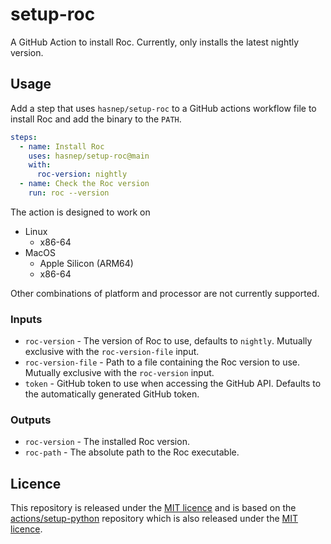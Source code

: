 # setup-roc

A GitHub Action to install Roc.
Currently, only installs the latest nightly version.

## Usage

Add a step that uses `hasnep/setup-roc` to a GitHub actions workflow file to install Roc and add the binary to the `PATH`.

```yaml
steps:
  - name: Install Roc
    uses: hasnep/setup-roc@main
    with:
      roc-version: nightly
  - name: Check the Roc version
    run: roc --version
```

The action is designed to work on

- Linux
  - x86-64
- MacOS
  - Apple Silicon (ARM64)
  - x86-64

Other combinations of platform and processor are not currently supported.

### Inputs

- `roc-version` - The version of Roc to use, defaults to `nightly`.
  Mutually exclusive with the `roc-version-file` input.
- `roc-version-file` - Path to a file containing the Roc version to use.
  Mutually exclusive with the `roc-version` input.
- `token` - GitHub token to use when accessing the GitHub API.
  Defaults to the automatically generated GitHub token.

### Outputs

- `roc-version` - The installed Roc version.
- `roc-path` - The absolute path to the Roc executable.

## Licence

This repository is released under the [MIT licence](./LICENCE) and is based on the [actions/setup-python](https://github.com/actions/setup-python) repository which is also released under the [MIT licence](./LICENCE-actions-setup-python).
